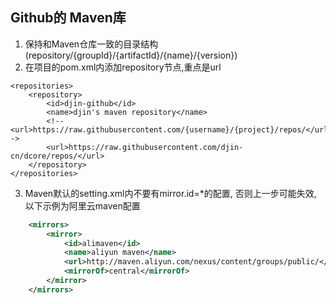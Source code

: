 ## Github的 Maven库
1. 保持和Maven仓库一致的目录结构(repository/{groupId}/{artifactId}/{name}/{version})
2. 在项目的pom.xml内添加repository节点,重点是url
```  
<repositories>
    <repository>
        <id>djin-github</id>
        <name>djin's maven repository</name>
        <!--<url>https://raw.githubusercontent.com/{username}/{project}/repos/</url>-->
        <url>https://raw.githubusercontent.com/djin-cn/dcore/repos/</url>
    </repository>
</repositories>
```
3. Maven默认的setting.xml内不要有mirror.id=*的配置, 否则上一步可能失效, 以下示例为阿里云maven配置
```xml
	<mirrors>
		<mirror>
			<id>alimaven</id>
			<name>aliyun maven</name>
			<url>http://maven.aliyun.com/nexus/content/groups/public/</url>
			<mirrorOf>central</mirrorOf>
		</mirror>
	</mirrors>
```